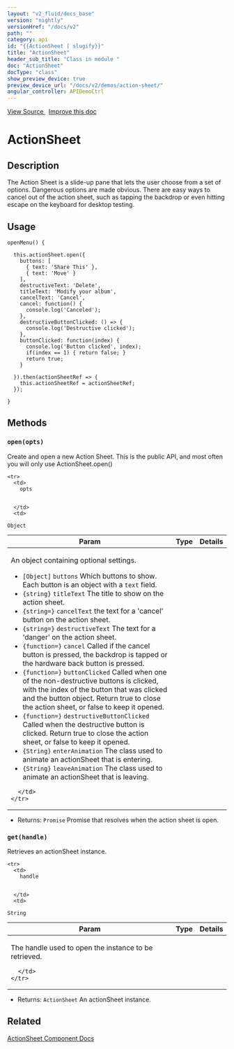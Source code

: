 ```yaml
---
layout: "v2_fluid/docs_base"
version: "nightly"
versionHref: "/docs/v2"
path: ""
category: api
id: "{{ActionSheet | slugify}}"
title: "ActionSheet"
header_sub_title: "Class in module "
doc: "ActionSheet"
docType: "class"
show_preview_device: true
preview_device_url: "/docs/v2/demos/action-sheet/"
angular_controller: APIDemoCtrl 
---
```





<div class="improve-docs">
<a href='http://github.com/driftyco/ionic2/tree/master/ionic/components/action-sheet/action-sheet.ts#L66'>
View Source
</a>
&nbsp;
<a href='http://github.com/driftyco/ionic2/edit/master/ionic/components/action-sheet/action-sheet.ts#L66'>
Improve this doc
</a>
</div>





<h1 class="api-title">


ActionSheet






</h1>






<!-- description -->
<h2>Description</h2>

<p>The Action Sheet is a slide-up pane that lets the user choose from a set of options. Dangerous options are made obvious.
There are easy ways to cancel out of the action sheet, such as tapping the backdrop or even hitting escape on the keyboard for desktop testing.</p>

<!-- @usage tag -->

<h2>Usage</h2>

<pre><code class="lang-ts">openMenu() {

  this.actionSheet.open({
    buttons: [
      { text: &#39;Share This&#39; },
      { text: &#39;Move&#39; }
    ],
    destructiveText: &#39;Delete&#39;,
    titleText: &#39;Modify your album&#39;,
    cancelText: &#39;Cancel&#39;,
    cancel: function() {
      console.log(&#39;Canceled&#39;);
    },
    destructiveButtonClicked: () =&gt; {
      console.log(&#39;Destructive clicked&#39;);
    },
    buttonClicked: function(index) {
      console.log(&#39;Button clicked&#39;, index);
      if(index == 1) { return false; }
      return true;
    }

  }).then(actionSheetRef =&gt; {
    this.actionSheetRef = actionSheetRef;
  });

}
</code></pre>




<!-- @property tags -->


<!-- methods on the class -->

<h2>Methods</h2>

<div id="open"></div>

<h3>
<code>open(opts)</code>
  

</h3>

Create and open a new Action Sheet. This is the
public API, and most often you will only use ActionSheet.open()



<table class="table" style="margin:0;">
  <thead>
    <tr>
      <th>Param</th>
      <th>Type</th>
      <th>Details</th>
    </tr>
  </thead>
  <tbody>
    
    <tr>
      <td>
        opts
        
        
      </td>
      <td>
        
  <code>Object</code>
      </td>
      <td>
        <p>An object containing optional settings.</p>
<ul>
<li><code>[Object]</code> <code>buttons</code> Which buttons to show.  Each button is an object with a <code>text</code> field.</li>
<li><code>{string}</code> <code>titleText</code> The title to show on the action sheet.</li>
<li><code>{string=}</code> <code>cancelText</code> the text for a &#39;cancel&#39; button on the action sheet.</li>
<li><code>{string=}</code> <code>destructiveText</code> The text for a &#39;danger&#39; on the action sheet.</li>
<li><code>{function=}</code> <code>cancel</code> Called if the cancel button is pressed, the backdrop is tapped or
 the hardware back button is pressed.</li>
<li><code>{function=}</code> <code>buttonClicked</code> Called when one of the non-destructive buttons is clicked,
 with the index of the button that was clicked and the button object. Return true to close
 the action sheet, or false to keep it opened.</li>
<li><code>{function=}</code> <code>destructiveButtonClicked</code> Called when the destructive button is clicked.
 Return true to close the action sheet, or false to keep it opened.</li>
<li><code>{String}</code> <code>enterAnimation</code> The class used to animate an actionSheet that is entering.</li>
<li><code>{String}</code> <code>leaveAnimation</code> The class used to animate an actionSheet that is leaving.</li>
</ul>

        
      </td>
    </tr>
    
  </tbody>
</table>





* Returns: 
  <code>Promise</code> Promise that resolves when the action sheet is open.




<div id="get"></div>

<h3>
<code>get(handle)</code>
  

</h3>

Retrieves an actionSheet instance.



<table class="table" style="margin:0;">
  <thead>
    <tr>
      <th>Param</th>
      <th>Type</th>
      <th>Details</th>
    </tr>
  </thead>
  <tbody>
    
    <tr>
      <td>
        handle
        
        
      </td>
      <td>
        
  <code>String</code>
      </td>
      <td>
        <p>The handle used to open the instance to be retrieved.</p>

        
      </td>
    </tr>
    
  </tbody>
</table>





* Returns: 
  <code>ActionSheet</code> An actionSheet instance.


<!-- related link -->

<h2>Related</h2>

<a href='/docs/v2/components#action-sheets'>ActionSheet Component Docs</a><!-- end content block -->


<!-- end body block -->

